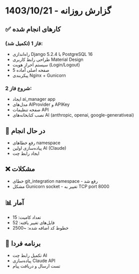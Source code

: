 # گزارش روزانه - 1403/10/21

## ✅ کارهای انجام شده

### فاز 1 (تکمیل شد):
- راه‌اندازی Django 5.2.4 با PostgreSQL 16
- طراحی رابط کاربری Material Design
- سیستم احراز هویت (Login/Logout)
- 5 صفحه اصلی آماده
- پیکربندی Nginx + Gunicorn

### شروع فاز 2:
- ایجاد ai_manager app
- مدل‌های AIProvider و APIKey
- صفحه تنظیمات API
- نصب کتابخانه‌های AI (anthropic, openai, google-generativeai)

## 🔄 در حال انجام
- رفع خطاهای namespace
- پیاده‌سازی اولین AI (Claude)
- ایجاد رابط چت

## ❌ مشکلات
- خطای git_integration namespace - رفع شد
- مشکل Gunicorn socket - تغییر به TCP port 8000

## 📊 آمار
- تعداد کامیت: 15
- فایل‌های تغییر یافته: 52
- خطوط کد اضافه شده: ~2500

## 🎯 برنامه فردا
- تکمیل رابط چت AI
- پیاده‌سازی Claude API
- تست ارسال و دریافت پیام
